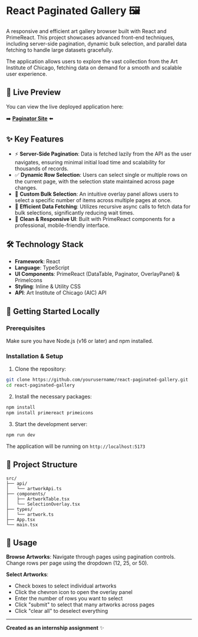 # React Paginated Gallery 🖼️

A responsive and efficient art gallery browser built with React and PrimeReact. This project showcases advanced front-end techniques, including server-side pagination, dynamic bulk selection, and parallel data fetching to handle large datasets gracefully.

The application allows users to explore the vast collection from the Art Institute of Chicago, fetching data on demand for a smooth and scalable user experience.

## 🔴 Live Preview

You can view the live deployed application here:

➡️ **[Paginator Site](https://reactpaginator.netlify.app/)** ⬅️


## ✨ Key Features

* ⚡ **Server-Side Pagination**: Data is fetched lazily from the API as the user navigates, ensuring minimal initial load time and scalability for thousands of records.
* ✅ **Dynamic Row Selection**: Users can select single or multiple rows on the current page, with the selection state maintained across page changes.
* 🔢 **Custom Bulk Selection**: An intuitive overlay panel allows users to select a specific number of items across multiple pages at once.
* 🚀 **Efficient Data Fetching**: Utilizes recursive async calls to fetch data for bulk selections, significantly reducing wait times.
* 📱 **Clean & Responsive UI**: Built with PrimeReact components for a professional, mobile-friendly interface.

## 🛠️ Technology Stack

* **Framework**: React
* **Language**: TypeScript
* **UI Components**: PrimeReact (DataTable, Paginator, OverlayPanel) & PrimeIcons
* **Styling**: Inline & Utility CSS
* **API**: Art Institute of Chicago (AIC) API

## 🚀 Getting Started Locally

### Prerequisites

Make sure you have Node.js (v16 or later) and npm installed.

### Installation & Setup

1. Clone the repository:

```bash
git clone https://github.com/yourusername/react-paginated-gallery.git
cd react-paginated-gallery
```

2. Install the necessary packages:

```bash
npm install
npm install primereact primeicons
```

3. Start the development server:

```bash
npm run dev
```

The application will be running on `http://localhost:5173`

## 📁 Project Structure

```
src/
├── api/
│   └── artworkApi.ts
├── components/
│   ├── ArtworkTable.tsx
│   └── SelectionOverlay.tsx
├── types/
│   └── artwork.ts
├── App.tsx
└── main.tsx
```

## 📖 Usage

**Browse Artworks**: Navigate through pages using pagination controls. Change rows per page using the dropdown (12, 25, or 50).

**Select Artworks**: 
- Check boxes to select individual artworks
- Click the chevron icon to open the overlay panel
- Enter the number of rows you want to select
- Click "submit" to select that many artworks across pages
- Click "clear all" to deselect everything

---

**Created as an internship assignment** ✨

